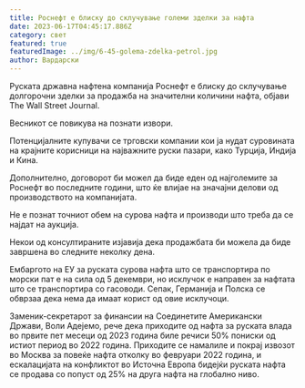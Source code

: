 ```yaml
---
title: Роснефт е блиску до склучување големи зделки за нафта
date: 2023-06-17T04:45:17.886Z
category: свет
featured: true
featuredImage: ../img/6-45-golema-zdelka-petrol.jpg
author: Вардарски
---
```

Руската државна нафтена компанија Роснефт е блиску до склучување долгорочни зделки за продажба на значителни количини нафта, објави The Wall Street Journal.

Весникот се повикува на познати извори.

Потенцијалните купувачи се трговски компании кои ја нудат суровината на крајните корисници на најважните руски пазари, како Турција, Индија и Кина.

Дополнително, договорот би можел да биде еден од најголемите за Роснефт во последните години, што ќе влијае на значајни делови од производството на компанијата.

Не е познат точниот обем на сурова нафта и производи што треба да се најдат на аукција.

Некои од консултираните изјавија дека продажбата би можела да биде завршена во следните неколку дена.

Ембаргото на ЕУ за руската сурова нафта што се транспортира по морски пат е на сила од 5 декември, но исклучок е направен за нафтата што се транспортира со гасоводи. Сепак, Германија и Полска се обврзаа дека нема да имаат корист од овие исклучоци.

Заменик-секретарот за финансии на Соединетите Американски Држави, Воли Адејемо, рече дека приходите од нафта за руската влада во првите пет месеци од 2023 година биле речиси 50% пониски од истиот период во 2022 година. Приходите се намалиле и покрај извозот во Москва за повеќе нафта отколку во февруари 2022 година, и ескалацијата на конфликтот во Источна Европа бидејќи руската нафта се продава со попуст од 25% на друга нафта на глобално ниво.